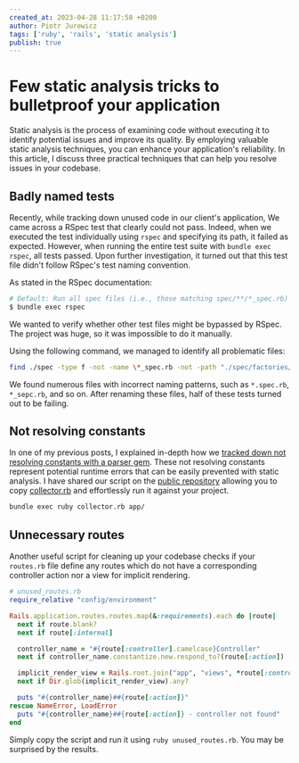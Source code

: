 ```yaml
---
created_at: 2023-04-28 11:17:58 +0200
author: Piotr Jurewicz
tags: ['ruby', 'rails', 'static analysis']
publish: true
---
```


# Few static analysis tricks to bulletproof your application

Static analysis is the process of examining code without executing it to identify potential issues and improve its quality.
By employing valuable static analysis techniques, you can enhance your application's reliability.
In this article, I discuss three practical techniques that can help you resolve issues in your codebase.

## Badly named tests

Recently, while tracking down unused code in our client's application,
We came across a RSpec test that clearly could not pass.
Indeed, when we executed the test individually using `rspec` and specifying its path, it failed as expected.
However, when running the entire test suite with `bundle exec rspec`, all tests passed.
Upon further investigation, it turned out that this test file didn't follow RSpec's test naming convention.

As stated in the RSpec documentation:
```bash
# Default: Run all spec files (i.e., those matching spec/**/*_spec.rb)
$ bundle exec rspec
```
We wanted to verify whether other test files might be bypassed by RSpec.
The project was huge, so it was impossible to do it manually.

Using the following command, we managed to identify all problematic files:
```bash
find ./spec -type f -not -name \*_spec.rb -not -path "./spec/factories/*" -not -path "./spec/support/*" | xargs rg RSpec\.describe
```
We found numerous files with incorrect naming patterns, such as `*.spec.rb`, `*_sepc.rb`, and so on. After renaming these files, half of these tests turned out to be failing.

## Not resolving constants

In one of my previous posts, I explained in-depth how we [tracked down not resolving constants with a parser gem](https://blog.arkency.com/tracking-down-not-resolving-constants-with-parser/).
These not resolving constants represent potential runtime errors that can be easily prevented with static analysis.
I have shared our script on the [public repository](https://github.com/arkency/constants-resolver) allowing you to copy [collector.rb](https://github.com/arkency/constants-resolver/blob/main/collector.rb) and effortlessly run it against your project.
```bash
bundle exec ruby collector.rb app/
```

## Unnecessary routes

Another useful script for cleaning up your codebase checks if your `routes.rb` file define any routes which do not have a corresponding controller action nor a view for implicit rendering.
```ruby
# unused_routes.rb
require_relative "config/environment"

Rails.application.routes.routes.map(&:requirements).each do |route|
  next if route.blank?
  next if route[:internal]

  controller_name = "#{route[:controller].camelcase}Controller"
  next if controller_name.constantize.new.respond_to?(route[:action])

  implicit_render_view = Rails.root.join("app", "views", *route[:controller].split('::'), "#{route[:action]}.*")
  next if Dir.glob(implicit_render_view).any?

  puts "#{controller_name}##{route[:action]}"
rescue NameError, LoadError
  puts "#{controller_name}##{route[:action]} - controller not found"
end
```
Simply copy the script and run it using `ruby unused_routes.rb`. You may be surprised by the results.
